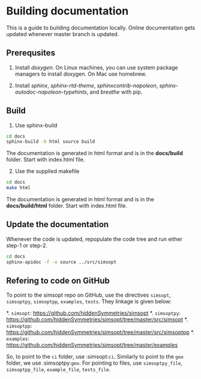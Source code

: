 # Building documentation 

This is a guide to building documentation locally. Online documentation gets
updated whenever master branch is updated.

## Prerequsites

1. Install *doxygen*. On Linux machines, you can use system package managers to install doxygen.
   On Mac use homebrew.

2. Install *sphinx*, *sphinx-rtd-theme*, *sphinxcontrib-napoleon*,
*sphinx-autodoc-napoleon-typehints*, and *breathe*  with pip.

## Build
1. Use sphinx-build

```bash
cd docs
sphinx-build -b html source build
```
The documentation is generated in html format and is in the **docs/build**
folder. Start with index.html file.

2. Use the supplied makefile

```bash
cd docs
make html 
```
The documentation is generated in html format and is in the **docs/build/html**
folder. Start with index.html file.

## Update the documentation

Whenever the code is updated, repopulate the code tree and run either step-1  or step-2.

```bash
cd docs
sphinx-apidoc -f -o source ../src/simsopt 
```

## Refering to code on GitHub

To point to the simsopt repo on GitHub, use the directives ``simsopt``, ``simsoptpy``, ``simsoptpp``, ``examples``, ``tests``.
They linkage is given below:

*. ``simsopt``: https://github.com/hiddenSymmetries/simsopt
*. ``simsoptpy``: https://github.com/hiddenSymmetries/simsopt/tree/master/src/simsopt
*. ``simsoptpp``: https://github.com/hiddenSymmetries/simsopt/tree/master/src/simsoptpp
*. ``examples``: https://github.com/hiddenSymmetries/simsopt/tree/master/examples

So, to point to the ``ci`` folder, use :simsopt:`ci`. Similarly to point to the ``geo`` folder, we use :simsoptpy:`geo`.
For pointing to files, use ``simsoptpy_file``, ``simsoptpp_file``, ``example_file``, ``tests_file``.
